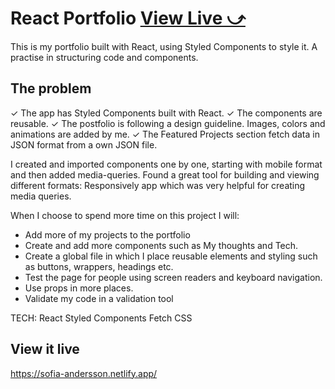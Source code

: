 # React Portfolio [View Live &#10555;](https://sofia-andersson.netlify.app/)

This is my portfolio built with React, using Styled Components to style it. A practise in structuring code and components.

## The problem

✓ The app has Styled Components built with React.
✓ The components are reusable.
✓ The postfolio is following a design guideline. Images, colors and animations are added by me. 
✓ The Featured Projects section fetch data in JSON format from a own JSON file.

I created and imported components one by one, starting with mobile format and then added media-queries. Found a great tool for building and viewing different formats: Responsively app which was very helpful for creating media queries.

When I choose to spend more time on this project I will:
- Add more of my projects to the portfolio
- Create and add more components such as My thoughts and Tech.
- Create a global file in which I place reusable elements and styling such as buttons, wrappers, headings etc.
- Test the page for people using screen readers and keyboard navigation.
- Use props in more places.
- Validate my code in a validation tool

TECH:
React
Styled Components
Fetch
CSS
## View it live
https://sofia-andersson.netlify.app/